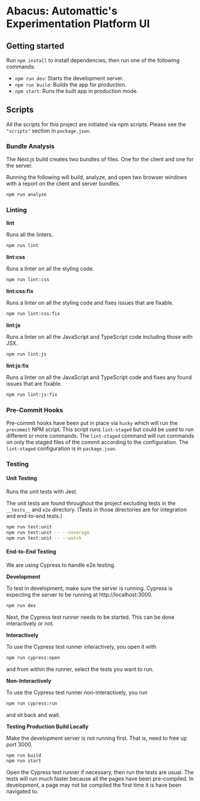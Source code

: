# Abacus: Automattic's Experimentation Platform UI

## Getting started

Run `npm install` to install dependencies, then run one of the following commands:

- `npm run dev`: Starts the development server.
- `npm run build`: Builds the app for production.
- `npm start`: Runs the built app in production mode.

## Scripts

All the scripts for this project are initiated via npm scripts. Please see the `"scripts"` section in `package.json`.

### Bundle Analysis

The Next.js build creates two bundles of files. One for the client and one for the server.

Running the following will build, analyze, and open two browser windows with a report on the client and server bundles.

```sh
npm run analyze
```

### Linting

**lint**

Runs all the linters.

```sh
npm run lint
```

**lint:css**

Runs a linter on all the styling code.

```sh
npm run lint:css
```

**lint:css:fix**

Runs a linter on all the styling code and fixes issues that are fixable.

```sh
npm run lint:css:fix
```

**lint:js**

Runs a linter on all the JavaScript and TypeScript code including those with JSX.

```sh
npm run lint:js
```

**lint:js:fix**

Runs a linter on all the JavaScript and TypeScript code and fixes any found issues that are fixable.

```sh
npm run lint:js:fix
```

### Pre-Commit Hooks

Pre-commit hooks have been put in place via `husky` which will run the `precommit` NPM script. This script runs `lint-staged` but could be used to run different or more commands. The `lint-staged` command will run commands on only the staged files of the commit according to the configuration. The `lint-staged` configuration is in `package.json`.

### Testing

#### Unit Testing

Runs the unit tests with Jest.

The unit tests are found throughout the project excluding tests in the `__tests__` and `e2e` directory. (Tests in those directories are for integration and end-to-end tests.)

```sh
npm run test:unit
npm run test:unit -- --coverage
npm run test:unit -- --watch
```

#### End-to-End Testing

We are using Cypress to handle e2e testing.

**Development**

To test in development, make sure the server is running. Cypress is expecting the server to be running at http://localhost:3000.

```sh
npm run dev
```

Next, the Cypress test runner needs to be started. This can be done interactively or not.

**Interactively**

To use the Cypress test runner interactively, you open it with

```sh
npm run cypress:open
```

and from within the runner, select the tests you want to run.

**Non-Interactively**

To use the Cypress test runner non-interactively, you run

```sh
npm run cypress:run
```

and sit back and wait.

**Testing Production Build Locally**

Make the development server is not running first. That is, need to free up port 3000.

```sh
npm run build
npm run start
```

Open the Cypress test runner if necessary, then run the tests are usual. The tests will run much faster because all the pages have been pre-compiled. In development, a page may not be compiled the first time it is have been navigated to.
